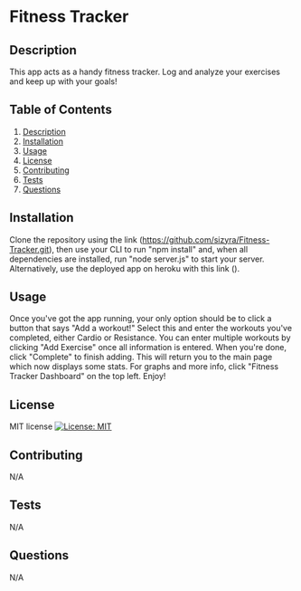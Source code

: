 # Fitness Tracker

## Description
This app acts as a handy fitness tracker. Log and analyze your exercises and keep up with your goals!

## Table of Contents
1. [Description](#Description)
2. [Installation](#Installation)
3. [Usage](#Usage)
4. [License](#License)
5. [Contributing](#Contributing)
6. [Tests](#Tests)
7. [Questions](#Questions)

## Installation
Clone the repository using the link (https://github.com/sizyra/Fitness-Tracker.git), then use your CLI to run "npm install" and, when all dependencies are installed, run "node server.js" to start your server. Alternatively, use the deployed app on heroku with this link ().

## Usage
Once you've got the app running, your only option should be to click a button that says "Add a workout!" Select this and enter the workouts you've completed, either Cardio or Resistance. You can enter multiple workouts by clicking "Add Exercise" once all information is entered. When you're done, click "Complete" to finish adding. This will return you to the main page which now displays some stats. For graphs and more info, click "Fitness Tracker Dashboard" on the top left. Enjoy!

## License
MIT license [![License: MIT](https://img.shields.io/badge/License-MIT-yellow.svg)](https://opensource.org/licenses/MIT)

## Contributing
N/A

## Tests
N/A

## Questions
N/A
